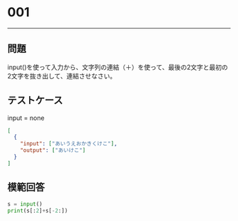 # 001

---

## 問題

input()を使って入力から、文字列の連結（＋）を使って、最後の2文字と最初の2文字を抜き出して、連結させなさい。

## テストケース

input = none

```json
[
  {
    "input": ["あいうえおかきくけこ"],
    "output": ["あいけこ"]
  }
]
```

## 模範回答

```python
s = input()
print(s[:2]+s[-2:])
```
